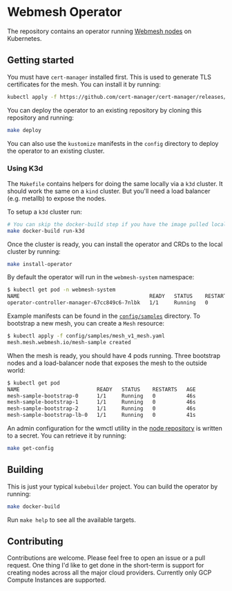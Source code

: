 # Webmesh Operator

The repository contains an operator running [Webmesh nodes](https://github.com/webmeshproj/node) on Kubernetes.

## Getting started

You must have `cert-manager` installed first.
This is used to generate TLS certificates for the mesh.
You can install it by running:

```bash
kubectl apply -f https://github.com/cert-manager/cert-manager/releases/download/v1.12.0/cert-manager.yaml
```

You can deploy the operator to an existing repository by cloning this repository and running:

```bash
make deploy
```

You can also use the `kustomize` manifests in the `config` directory to deploy the operator to an existing cluster.

### Using K3d

The `Makefile` contains helpers for doing the same locally via a `k3d` cluster.
It should work the same on a `kind` cluster. But you'll need a load balancer (e.g. metallb) to expose the nodes.

To setup a `k3d` cluster run:

```bash
# You can skip the docker-build step if you have the image pulled locally
make docker-build run-k3d
```

Once the cluster is ready, you can install the operator and CRDs to the local cluster by running:

```bash
make install-operator
```

By default the operator will run in the `webmesh-system` namespace:

```bash
$ kubectl get pod -n webmesh-system
NAME                                          READY   STATUS    RESTARTS   AGE
operator-controller-manager-67cc849c6-7nlbk   1/1     Running   0          55s
```

Example manifests can be found in the [`config/samples`](config/samples/) directory.
To bootstrap a new mesh, you can create a `Mesh` resource:

```bash
$ kubectl apply -f config/samples/mesh_v1_mesh.yaml
mesh.mesh.webmesh.io/mesh-sample created
```

When the mesh is ready, you should have 4 pods running.
Three bootstrap nodes and a load-balancer node that exposes the mesh to the outside world:

```bash
$ kubectl get pod
NAME                         READY   STATUS    RESTARTS   AGE
mesh-sample-bootstrap-0      1/1     Running   0          46s
mesh-sample-bootstrap-1      1/1     Running   0          46s
mesh-sample-bootstrap-2      1/1     Running   0          46s
mesh-sample-bootstrap-lb-0   1/1     Running   0          41s
```

An admin configuration for the wmctl utility in the [node repository](https://github.com/webmeshproj/node) is written to a secret.
You can retrieve it by running:

```bash
make get-config
```

## Building

This is just your typical `kubebuilder` project.
You can build the operator by running:

```bash
make docker-build
```

Run `make help` to see all the available targets.

## Contributing

Contributions are welcome.
Please feel free to open an issue or a pull request.
One thing I'd like to get done in the short-term is support for creating nodes across all the major cloud providers.
Currently only GCP Compute Instances are supported.
